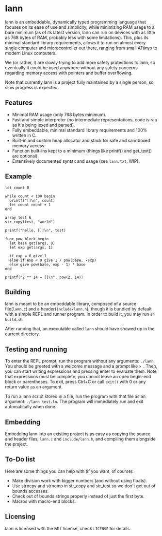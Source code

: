 # lann

lann is an embeddable, dynamically typed programming language that focuses on its ease of use and simplicity, while minimizing RAM usage to a bare minimum (as of its latest version, lann can run on devices with as little as 768 bytes of RAM, probably less with some limitations). This, plus its minimal standard library requirements, allows it to run on almost every single computer and microcontroller out there, ranging from small ATtinys to modern Linux computers.

We (or rather, I) are slowly trying to add more safety protections to lann, so eventually it could be used anywhere without any safety concerns regarding memory access with pointers and buffer overflowing.

Note that currently lann is a project fully maintained by a single person, so slow progress is expected.

## Features

- Minimal RAM usage (only 768 bytes minimum).
- Fast and simple interpreter (no intermediate representations, code is ran as it's being lexed and parsed).
- Fully embeddable, minimal standard library requirements and 100% written in C.
- Built-in and custom heap allocator and stack for safe and sandboxed memory access.
- Function built-ins kept to a minimum (things like printf() and get_text() are optional).
- Extensively documented syntax and usage (see `lann.txt`, WIP).

## Example

```lann
let count 0

while count < 100 begin
  printf("[]\n", count)
  let count count + 1
end

array test 6
str_copy(test, "world")

printf("hello, []!\n", test)

func pow block begin
  let base get(args, 0)
  let exp get(args, 1)
  
  if exp = 0 give 1
  else if exp < 0 give 1 / pow(base, -exp)
  else give pow(base, exp - 1) * base
end

printf("2 ** 14 = []\n", pow(2, 14))
```

## Building

lann is meant to be an embeddable library, composed of a source file(`lann.c`) and a header(`include/lann.h`), though it is bundled by default with a simple REPL and runner program. In order to build it, you may run `sh build.sh`.

After running that, an executable called `lann` should have showed up in the current directory.

## Testing and running

To enter the REPL prompt, run the program without any arguments: `./lann`. You should be greeted with a welcome message and a prompt like `> `. Then, you can start writing expressions and pressing enter to evaluate them. Note that expressions must be complete, you cannot leave an open begin-end block or parentheses. To exit, press Ctrl+C or call `exit()` with 0 or any return value as an argument.

To run a lann script stored in a file, run the program with that file as an argument: `./lann test.ln`. The program will immediately run and exit automatically when done.

## Embedding

Embedding lann into an existing project is as easy as copying the source and header files, `lann.c` and `include/lann.h`, and compiling them alongside the project.

## To-Do list

Here are some things you can help with (if you want, of course):

- Make division work with bigger numbers (and without using floats).
- Use strncpy and strncmp in str_copy and str_test so we don't get out of bounds accesses.
- Check out of bounds strings properly instead of just the first byte.
- Macros with macro-end blocks.

## Licensing

lann is licensed with the MIT license, check `LICENSE` for details.
